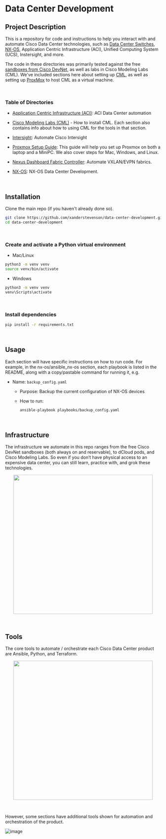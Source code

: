 # Data Center Development


## Project Description

This is a repository for code and instructions to help you interact with and automate Cisco Data Center technologies, such as [Data Center Switches](https://www.cisco.com/site/us/en/products/networking/cloud-networking-switches/index.html), [NX-OS](https://www.cisco.com/c/en/us/products/collateral/ios-nx-os-software/nx-os-software/data_sheet_c78-652063.html?dtid=osscdc000283), Application Centric Infrastructure (ACI), Unified Computing System (UCS), Instersight, and more.

The code in these directories was primarily tested against the free [sandboxes from Cisco DevNet](https://devnetsandbox.cisco.com), as well as labs in Cisco Modeling Labs (CML). We've included sections here about setting up [CML](https://github.com/xanderstevenson/data-center-development/tree/main/cml), as well as setting up [ProxMox](https://github.com/xanderstevenson/data-center-development/tree/main/proxmox) to host CML as a virtual machine.

<br>

### Table of Directories

- [Application Centric Infrastructure (ACI)](https://github.com/xanderstevenson/data-center-development/tree/main/aci): ACI Data Center automation

- [Cisco Modeling Labs (CML)](https://github.com/xanderstevenson/data-center-development/tree/main/cml) - How to install CML. Each section also contains info about how to using CML for the tools in that section.

- [Intersight](https://github.com/xanderstevenson/data-center-development/tree/main/intersight): Automate Cisco Intersight
  
- [Proxmox Setup Guide](https://github.com/xanderstevenson/data-center-development/edit/main/proxmox/README.md): This guide will help you set up Proxmox on both a laptop and a MiniPC. We also cover steps for Mac, Windows, and Linux.

- [Nexus Dashboard Fabric Controller](https://github.com/CiscoDevNet/data-center-development/tree/main/ndfc): Automate VXLAN/EVPN fabrics.

- [NX-OS](https://github.com/xanderstevenson/data-center-development/tree/main/nx-os/terraform_nx-os): NX-OS Data Center Development.


<br>


## Installation

Clone the main repo (if you haven't already done so).

```bash
git clone https://github.com/xanderstevenson/data-center-development.git
cd data-center-development
```
<br>

### Create and activate a Python virtual environment

- Mac/Linux
```bash
python3 -m venv venv
source venv/bin/activate
```
- Windows
```bash
python3 -m venv venv
venv\Scripts\activate
```
<br>

### Install dependencies

```bash
pip install -r requirements.txt
```
<br>


## Usage

Each section will have specific instructions on how to run code. For example, in the nx-os/ansible_nx-os section, each playbook is listed in the README, along with a copy/pastable command for running it, e.g.

- Name: `backup_config.yaml`
  - Purpose: Backup the current configuration of NX-OS devices
  - How to run:

    ```bash
    ansible-playbook playbooks/backup_config.yaml
    ```
  <br>

## Infrastructure

The infrastructure we automate in this repo ranges from the free Cisco DevNet sandboxes (both always on and reservable), to dCloud pods, and Cisco Modeling Labs. So even if you don’t have physical access to an expensive data center, you can still learn, practice with, and grok these technologies.


<p align="center"><img src="https://github.com/user-attachments/assets/c82e4eaa-c085-4979-99c9-3e009ebfae0b" width="450"></p>

<br>

## Tools

The core tools to automate / orchestrate each Cisco Data Center product are Ansible, Python, and Terraform.

<p align="center"><img src="https://github.com/user-attachments/assets/ef8123e8-5b7a-460a-954a-ebe22e4188d1" width="450"></p>

<br>

However, some sections have additional tools shown for automation and orchestration of the product.

![image](https://github.com/user-attachments/assets/5029325e-f8f3-41cc-b52c-decfd505d80c)




